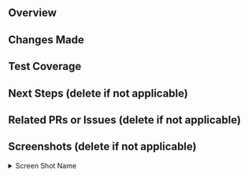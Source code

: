 <!-- IF A SECTION IS NOT APPLICABLE TO YOU, PLEASE DELETE IT!! -->
<!-- Your title should be able to summarize what changes you’ve made in one sentence. For example: “Exclude staff from the check for follows”. For stacked PRs, please indicate clearly in the title where in the stack you are. For example: “[Eatery Refactor][4/5] Converted all files to MVP model” -->
## Overview
<!-- Summarize your changes here. -->
## Changes Made
<!-- Include details of what your changes actually are and how it is intended to work. -->
## Test Coverage
<!-- Describe how you tested this feature. Manual testing and/or unit testing. Please include repro steps and/or how to turn the feature on if applicable. -->
## Next Steps (delete if not applicable)
<!-- If this is part of a multi-PR change, please describe what changes you plan on addressing in future PRs. -->
## Related PRs or Issues (delete if not applicable)
<!-- List related PRs against other branches/repositories. -->
## Screenshots (delete if not applicable)
<!-- This could include of screenshots of the new feature / proof that the changes work. -->
<details>
  <summary>Screen Shot Name</summary>
  <!-- Insert file link here. Newlines above and below your link are necessary for this to work. -->
</details>
